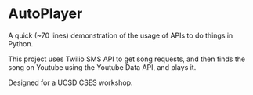# AutoPlayer
A quick (~70 lines) demonstration of the usage of APIs to do things in Python.

This project uses Twilio SMS API to get song requests, and then finds the song on Youtube using the Youtube Data API, and plays it.

Designed for a UCSD CSES workshop.
